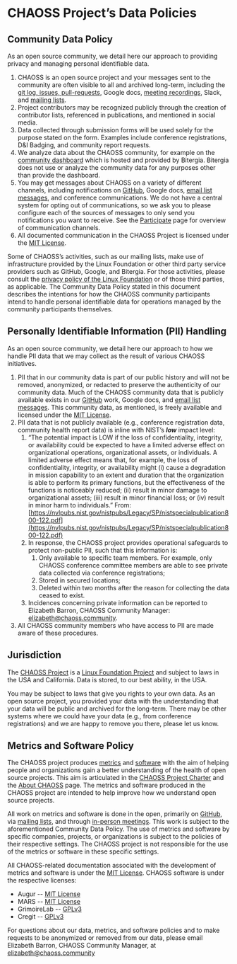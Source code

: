 # CHAOSS Project’s Data Policies


## Community Data Policy

As an open source community, we detail here our approach to providing privacy and managing personal identifiable data.



1. CHAOSS is an open source project and your messages sent to the community are often visible to all and archived long-term, including the [git log, issues, pull-requests](https://github.com/chaoss), Google docs, [meeting recordings](youtube.com/chaosstube), Slack, and [mailing lists](https://chaoss.community/participate/#user-content-mailing-list-archives). 
1. Project contributors may be recognized publicly through the creation of contributor lists, referenced in publications, and mentioned in social media.
1. Data collected through submission forms will be used solely for the purpose stated on the form. Examples include conference registrations, D&I Badging, and community report requests.
1. We analyze data about the CHAOSS community, for example on the [community dashboard](https://chaoss.biterg.io/) which is hosted and provided by Bitergia. Bitergia does not use or analyze the community data for any purposes other than provide the dashboard.
1. You may get messages about CHAOSS on a variety of different channels, including notifications on [GitHub](https://github.com/chaoss), Google docs, [email list messages](https://chaoss.community/participate/#user-content-mailing-list-archives), and conference communications. We do not have a central system for opting out of communications, so we ask you to please configure each of the sources of messages to only send you notifications you want to receive. See the [Participate](https://chaoss.community/participate/) page for overview of communication channels.
1. All documented communication in the CHAOSS Project is licensed under the [MIT License](https://opensource.org/licenses/MIT). 

Some of CHAOSS’s activities, such as our mailing lists, make use of infrastructure provided by the Linux Foundation or other third party service providers such as GitHub, Google, and Bitergia. For those activities, please consult the [privacy policy of the Linux Foundation](https://www.linuxfoundation.org/privacy/) or of those third parties, as applicable. The Community Data Policy stated in this document describes the intentions for how the CHAOSS community participants intend to handle personal identifiable data for operations managed by the community participants themselves.


## Personally Identifiable Information (PII) Handling

As an open source community, we detail here our approach to how we handle PII data that we may collect as the result of various CHAOSS initiatives.



1. PII that in our community data is part of our public history and will not be removed, anonymized, or redacted to preserve the authenticity of our community data. Much of the CHAOSS community data that is publicly available exists in our [GitHub](https://github.com/chaoss) work, Google docs, and [email list messages](https://chaoss.community/participate/#user-content-mailing-list-archives). This community data, as mentioned, is freely available and licensed under the [MIT License](https://opensource.org/licenses/MIT). 
1. PII data that is not publicly available (e.g., conference registration data, community health report data) is inline with NIST’s **_low_** impact level: 
    1. “The potential impact is LOW if the loss of confidentiality, integrity, or availability could be expected to have a limited adverse effect on organizational operations, organizational assets, or individuals. A limited adverse effect means that, for example, the loss of confidentiality, integrity, or availability might (i) cause a degradation in mission capability to an extent and duration that the organization is able to perform its primary functions, but the effectiveness of the functions is noticeably reduced; (ii) result in minor damage to organizational assets; (iii) result in minor financial loss; or (iv) result in minor harm to individuals.” From: [https://nvlpubs.nist.gov/nistpubs/Legacy/SP/nistspecialpublication800-122.pdf](https://nvlpubs.nist.gov/nistpubs/Legacy/SP/nistspecialpublication800-122.pdf) 
    1. In response, the CHAOSS project provides operational safeguards to protect non-public PII, such that this information is: 
        1. Only available to specific team members. For example, only CHAOSS conference committee members are able to see private data collected via conference registrations; 
        1. Stored in secured locations; 
        1. Deleted within two months after the reason for collecting the data ceased to exist.
    1. Incidences concerning private information can be reported to Elizabeth Barron, CHAOSS Community Manager: elizabeth@chaoss.community. 
1. All CHAOSS community members who have access to PII are made aware of these procedures. 


## Jurisdiction

The [CHAOSS Project](https://chaoss.community/) is a [Linux Foundation Project](https://www.linuxfoundation.org/projects/) and subject to laws in the USA and California. Data is stored, to our best ability, in the USA.

You may be subject to laws that give you rights to your own data. As an open source project, you provided your data with the understanding that your data will be public and archived for the long-term. There may be other systems where we could have your data (e.g., from conference registrations) and we are happy to remove you there, please let us know.


## Metrics and Software Policy

The CHAOSS project produces [metrics](https://chaoss.community/metrics/) and [software](https://chaoss.community/software/) with the aim of helping people and organizations gain a better understanding of the health of open source projects. This aim is articulated in the [CHAOSS Project Charter](https://chaoss.community/about/charter/) and the [About CHAOSS](https://chaoss.community/about/) page. The metrics and software produced in the CHAOSS project are intended to help improve how we understand open source projects. 

All work on metrics and software is done in the open, primarily on [GitHub](https://github.com/chaoss), via [mailing lists](https://chaoss.community/participate/#user-content-mailing-list-archives), and through [in-person meetings](https://chaoss.community/participate/). This work is subject to the aforementioned Community Data Policy. The use of metrics and software by specific companies, projects, or organizations is subject to the policies of their respective settings. The CHAOSS project is not responsible for the use of the metrics or software in these specific settings. 

All CHAOSS-related documentation associated with the development of metrics and software is under the [MIT License](https://opensource.org/licenses/MIT). CHAOSS software is under the respective licenses: 



* Augur -- [MIT License ](https://opensource.org/licenses/MIT)
* MARS  -- [MIT License ](https://opensource.org/licenses/MIT)
* GrimoireLab -- [GPLv3](http://www.gnu.org/licenses/gpl-3.0.en.html)
* Cregit -- [GPLv3](http://www.gnu.org/licenses/gpl-3.0.en.html)

For questions about our data, metrics, and software policies and to make requests to be anonymized or removed from our data, please email Elizabeth Barron, CHAOSS Community Manager, at elizabeth@chaoss.community

